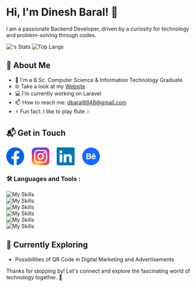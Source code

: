 # Hi, I'm Dinesh Baral! 👋

I am a passionate Backend Developer, driven by a curiosity for technology and problem-solving through codes.

![<username>'s Stats](https://github-readme-stats.vercel.app/api?username=d-baral&theme=vue-dark&show_icons=true&hide_border=true&count_private=true)
![Top Langs](https://github-readme-stats.vercel.app/api/top-langs/?username=d-baral&layout=compact)

## 🚀 About Me

- 🔭 I'm a B.Sc. Computer Science & Information Technology Graduate
- 🌐 Take a look at my <a href="https://www.dineshbaral.com.np/">Website</a>
- 💻 I’m currently working on Laravel
- 📫 How to reach me: <a href="mailto:dbaral8848@gmail.com">dbaral8848@gmail.com</a>
- ⚡ Fun fact: I like to play flute 🎶

## 📬 Get in Touch

[![Facebook Badge](https://raw.githubusercontent.com/d-baral/d-baral/main/facebook.svg)](https://www.facebook.com/dinz.111) &nbsp;&nbsp;&nbsp;
[![Instagram Badge](https://raw.githubusercontent.com/d-baral/d-baral/main/instagram.svg)](https://www.instagram.com/dinz.111/) &nbsp;&nbsp;&nbsp;
[![LinkedIn Badge](https://raw.githubusercontent.com/d-baral/d-baral/main/linkedin.svg)](https://www.linkedin.com/in/d-baral/) &nbsp;&nbsp;&nbsp;
[![Behance Badge](https://raw.githubusercontent.com/d-baral/d-baral/main/behance.svg)](https://www.behance.net/dineshbaral) &nbsp;&nbsp;&nbsp;


### :hammer_and_wrench: Languages and Tools :
![My Skills](https://skillicons.dev/icons?i=html,css,js)<br> 
![My Skills](https://skillicons.dev/icons?i=ps,ai,figma,xd)<br>
![My Skills](https://skillicons.dev/icons?i=php,laravel)<br>
![My Skills](https://skillicons.dev/icons?i=mysql,postgres)<br>
![My Skills](https://skillicons.dev/icons?i=git,github,gitlab)<br>
![My Skills](https://skillicons.dev/icons?i=vscode,postman)<br>

## 🌱 Currently Exploring
  - Possibilities of QR Code in Digital Marketing and Advertisements

Thanks for stopping by! Let's connect and explore the fascinating world of technology together. 🚀
